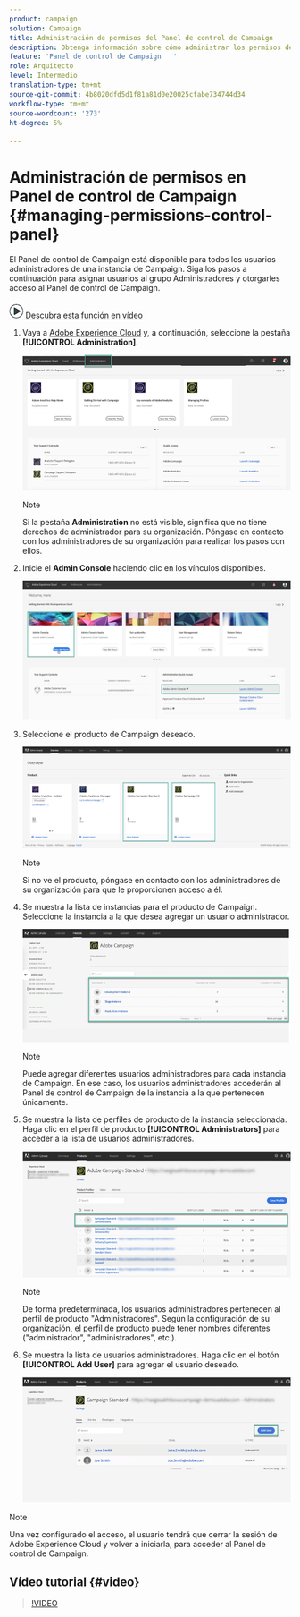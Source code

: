 ```yaml
---
product: campaign
solution: Campaign
title: Administración de permisos del Panel de control de Campaign
description: Obtenga información sobre cómo administrar los permisos del Panel de control de Campaign
feature: 'Panel de control de Campaign   '
role: Arquitecto
level: Intermedio
translation-type: tm+mt
source-git-commit: 4b8020dfd5d1f81a81d0e20025cfabe734744d34
workflow-type: tm+mt
source-wordcount: '273'
ht-degree: 5%

---
```



# Administración de permisos en Panel de control de Campaign {#managing-permissions-control-panel}

El Panel de control de Campaign está disponible para todos los usuarios administradores de una instancia de Campaign. Siga los pasos a continuación para asignar usuarios al grupo Administradores y otorgarles acceso al Panel de control de Campaign.

![](assets/do-not-localize/how-to-video.png)[ Descubra esta función en vídeo](#video)

1. Vaya a [Adobe Experience Cloud](https://experiencecloud.adobe.com/) y, a continuación, seleccione la pestaña **[!UICONTROL Administration]**.

   ![](assets/do-not-localize/control_panel_add_user1.png)

   >[!NOTE]
   >
   >Si la pestaña <b>Administration</b> no está visible, significa que no tiene derechos de administrador para su organización. Póngase en contacto con los administradores de su organización para realizar los pasos con ellos.

1. Inicie el **Admin Console** haciendo clic en los vínculos disponibles.

   ![](assets/do-not-localize/control_panel_admin1.png)

1. Seleccione el producto de Campaign deseado.

   ![](assets/do-not-localize/control_panel_add_user3.png)

   >[!NOTE]
   >
   >Si no ve el producto, póngase en contacto con los administradores de su organización para que le proporcionen acceso a él.

1. Se muestra la lista de instancias para el producto de Campaign. Seleccione la instancia a la que desea agregar un usuario administrador.

   ![](assets/do-not-localize/control_panel_add_user4.png)

   >[!NOTE]
   >
   >Puede agregar diferentes usuarios administradores para cada instancia de Campaign. En ese caso, los usuarios administradores accederán al Panel de control de Campaign de la instancia a la que pertenecen únicamente.

1. Se muestra la lista de perfiles de producto de la instancia seleccionada. Haga clic en el perfil de producto **[!UICONTROL Administrators]** para acceder a la lista de usuarios administradores.

   ![](assets/do-not-localize/control_panel_add_user_5.png)

   >[!NOTE]
   >
   >De forma predeterminada, los usuarios administradores pertenecen al perfil de producto &quot;Administradores&quot;. Según la configuración de su organización, el perfil de producto puede tener nombres diferentes (&quot;administrador&quot;, &quot;administradores&quot;, etc.).

1. Se muestra la lista de usuarios administradores. Haga clic en el botón **[!UICONTROL Add User]** para agregar el usuario deseado.

   ![](assets/do-not-localize/control_panel_add_user_6.png)

>[!NOTE]
>
>Una vez configurado el acceso, el usuario tendrá que cerrar la sesión de Adobe Experience Cloud y volver a iniciarla, para acceder al Panel de control de Campaign.

## Vídeo tutorial {#video}

>[!VIDEO](https://video.tv.adobe.com/v/27147?quality=12)
